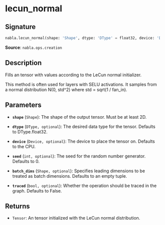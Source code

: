 # lecun_normal

## Signature

```python
nabla.lecun_normal(shape: 'Shape', dtype: 'DType' = float32, device: 'Device' = Device(type=cpu,id=0), seed: 'int' = 0, batch_dims: 'Shape' = (), traced: 'bool' = False) -> 'Tensor'
```

**Source**: `nabla.ops.creation`

## Description

Fills an tensor with values according to the LeCun normal initializer.

This method is often used for layers with SELU activations. It samples from
a normal distribution N(0, std^2) where std = sqrt(1 / fan_in).

## Parameters

- **`shape`** (`Shape`): The shape of the output tensor. Must be at least 2D.

- **`dtype`** (`DType, optional`): The desired data type for the tensor. Defaults to DType.float32.

- **`device`** (`Device, optional`): The device to place the tensor on. Defaults to the CPU.

- **`seed`** (`int, optional`): The seed for the random number generator. Defaults to 0.

- **`batch_dims`** (`Shape, optional`): Specifies leading dimensions to be treated as batch dimensions. Defaults to an empty tuple.

- **`traced`** (`bool, optional`): Whether the operation should be traced in the graph. Defaults to False.

## Returns

- `Tensor`: An tensor initialized with the LeCun normal distribution.
